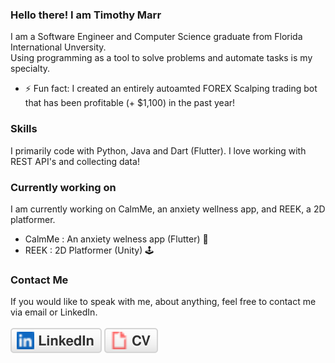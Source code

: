 ### Hello there! I am Timothy Marr

I am a Software Engineer and Computer Science graduate from Florida International Unversity. 
<br>
Using programming as a tool to solve problems and automate tasks is my specialty.

- ⚡ Fun fact: I created an entirely autoamted FOREX Scalping trading bot that has been profitable (+ $1,100) in the past year!

### Skills
I primarily code with Python, Java and Dart (Flutter). I love working with REST API's and collecting data!

### Currently working on
I am currently working on CalmMe, an anxiety wellness app, and REEK, a 2D platformer.
<ul>
  <li>
  CalmMe : An anxiety welness app (Flutter) 🍃
  </li>
  <li>
  REEK : 2D Platformer (Unity) 🕹️
  </li>
</ul>

### Contact Me
If you would like to speak with me, about anything, feel free to contact me via email or LinkedIn.
<br>
<br>
<a href="https://www.linkedin.com/in/timothy-marr-26a041186/"><img src="imgs/linkedin.svg" alt="LinkedIn"></a>
<a href = "Resume_TimothyMarr (1).pdf"><img src = "imgs/cv.svg" alt = "Cv"></a>



<!--
**timmarr98/timmarr98** is a ✨ _special_ ✨ repository because its `README.md` (this file) appears on your GitHub profile.

Here are some ideas to get you started:

- 🔭 I’m currently working on ...
- 🌱 I’m currently learning ...
- 👯 I’m looking to collaborate on ...
- 🤔 I’m looking for help with ...
- 💬 Ask me about ...
- 📫 How to reach me: ...
- 😄 Pronouns: ...
- ⚡ Fun fact: ...
-->
